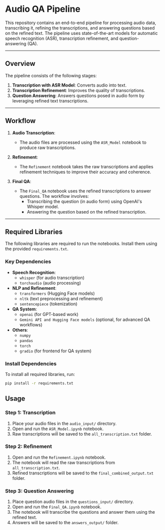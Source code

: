 # Audio QA Pipeline

This repository contains an end-to-end pipeline for processing audio data, transcribing it, refining the transcriptions, and answering questions based on the refined text. The pipeline uses state-of-the-art models for automatic speech recognition (ASR), transcription refinement, and question-answering (QA).

---

## Overview

The pipeline consists of the following stages:
1. **Transcription with ASR Model**: Converts audio into text.
2. **Transcription Refinement**: Improves the quality of transcriptions.
3. **Question Answering**: Answers questions posed in audio form by leveraging refined text transcriptions.

---

## Workflow

1. **Audio Transcription**:
   - The audio files are processed using the `ASR_Model` notebook to produce raw transcriptions.

2. **Refinement**:
   - The `Refinement` notebook takes the raw transcriptions and applies refinement techniques to improve their accuracy and coherence.

3. **Final QA**:
   - The `Final_QA` notebook uses the refined transcriptions to answer questions. The workflow involves:
     - Transcribing the question (in audio form) using OpenAI's Whisper model.
     - Answering the question based on the refined transcription.

---

## Required Libraries

The following libraries are required to run the notebooks. Install them using the provided `requirements.txt`.

### Key Dependencies
- **Speech Recognition**:  
  - `whisper` (for audio transcription)
  - `torchaudio` (audio processing)
- **NLP and Refinement**:
  - `transformers` (Hugging Face models)
  - `nltk` (text preprocessing and refinement)
  - `sentencepiece` (tokenization)
- **QA System**:
  - `openai` (for GPT-based work)
  - `Gemini API and Hugging Face models` (optional, for advanced QA workflows)
- **Others**:
  - `numpy`
  - `pandas`
  - `torch`
  - `gradio` (for frontend for QA system)

### Install Dependencies
To install all required libraries, run:
```bash
pip install -r requirements.txt
```
## Usage

### Step 1: Transcription
1. Place your audio files in the `audio_input/` directory.
2. Open and run the `ASR_Model.ipynb` notebook.
3. Raw transcriptions will be saved to the `all_transcription.txt` folder.

### Step 2: Refinement
1. Open and run the `Refinement.ipynb` notebook.
2. The notebook will read the raw transcriptions from `all_transcription.txt`.
3. Refined transcriptions will be saved to the `final_combined_output.txt` folder.

### Step 3: Question Answering
1. Place question audio files in the `questions_input/` directory.
2. Open and run the `Final_QA.ipynb` notebook.
3. The notebook will transcribe the questions and answer them using the refined text.
4. Answers will be saved to the `answers_output/` folder.
